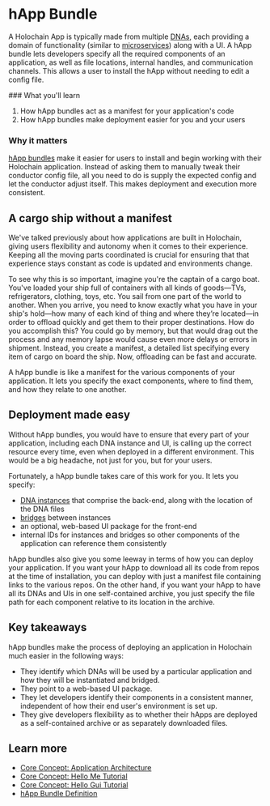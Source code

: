 # hApp Bundle

A Holochain App is typically made from multiple [DNAs](https://redux.developer.holochain.org/docs/glossary/#dna), each providing a domain of functionality (similar to [microservices](https://en.wikipedia.org/wiki/Microservices)) along with a UI. A hApp bundle lets developers specify all the required components of an application, as well as file locations, internal handles, and communication channels. This allows a user to install the hApp without needing to edit a config file.

<div class="coreconcepts-orientation" markdown=1>
### <i class="fas fa-thunderstorm"></i> What you'll learn

1. How hApp bundles act as a manifest for your application's code
2. How hApp bundles make deployment easier for you and your users

### <i class="far fa-atom"></i> Why it matters

[hApp bundles](https://github.com/holochain/holoscape/tree/master/example-bundles) make it easier for users to install and begin working with their Holochain application. Instead of asking them to manually tweak their conductor config file, all you need to do is supply the expected config and let the conductor adjust itself. This makes deployment and execution more consistent.
</div>

## A cargo ship without a manifest

We've talked previously about how applications are built in Holochain, giving users flexibility and autonomy when it comes to their experience. Keeping all the moving parts coordinated is crucial for ensuring that that experience stays constant as code is updated and environments change. 

To see why this is so important, imagine you're the captain of a cargo boat. You've loaded your ship full of containers with all kinds of goods—TVs, refrigerators, clothing, toys, etc. You sail from one part of the world to another. When you arrive, you need to know exactly what you have in your ship's hold—how many of each kind of thing and where they’re located—in order to offload quickly and get them to their proper destinations. How do you accomplish this? You could go by memory, but that would drag out the process and any memory lapse would cause even more delays or errors in shipment. Instead, you create a manifest, a detailed list specifying every item of cargo on board the ship. Now, offloading can be fast and accurate. 

A hApp bundle is like a manifest for the various components of your application. It lets you specify the exact components, where to find them, and how they relate to one another.

## Deployment made easy

Without hApp bundles, you would have to ensure that every part of your application, including each DNA instance and UI, is calling up the correct resource every time, even when deployed in a different environment. This would be a big headache, not just for you, but for your users. 

Fortunately, a hApp bundle takes care of this work for you. It lets you specify:

- [DNA instances](../../glossary/#dna-instance) that comprise the back-end, along with the location of the DNA files
- [bridges](../../glossary/#bridge) between instances
- an optional, web-based UI package for the front-end
- internal IDs for instances and bridges so other components of the application can reference them consistently

hApp bundles also give you some leeway in terms of how you can deploy your application. If you want your hApp to download all its code from repos at the time of installation, you can deploy with just a manifest file containing links to the various repos. On the other hand, if you want your hApp to have all its DNAs and UIs in one self-contained archive, you just specify the file path for each component relative to its location in the archive.

## Key takeaways

hApp bundles make the process of deploying an application in Holochain much easier in the following ways:

- They identify which DNAs will be used by a particular application and how they will be instantiated and bridged.
- They point to a web-based UI package.
- They let developers identify their components in a consistent manner, independent of how their end user's environment is set up. 
- They give developers flexibility as to whether their hApps are deployed as a self-contained archive or as separately downloaded files.

## Learn more

- [Core Concept: Application Architecture](../../concepts/2_application_architecture/)
- [Core Concept: Hello Me Tutorial](../../tutorials/coreconcepts/hello_me/)
- [Core Concept: Hello Gui Tutorial](../../tutorials/coreconcepts/hello_gui/) 
- [hApp Bundle Definition](https://github.com/holochain/holoscape/blob/master/example-bundles/README.md)
